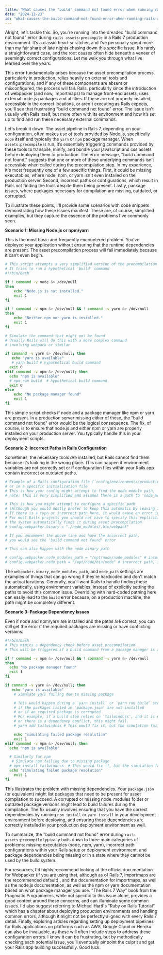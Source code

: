 ```yaml
---
title: "What causes the 'build' command not found error when running rails assets:precompile in Rails 7 production mode?"
date: "2024-12-23"
id: "what-causes-the-build-command-not-found-error-when-running-rails-assetsprecompile-in-rails-7-production-mode"
---
```


Alright, let’s tackle this. So, you're running into the dreaded "build command not found" error during `rails assets:precompile` in a Rails 7 production environment. It’s a classic head-scratcher, and I've personally spent more than my fair share of late nights chasing down this specific issue. It's rarely a straightforward case, and the root causes often hide beneath a veneer of seemingly correct configurations. Let me walk you through what I’ve learned over the years.

This error fundamentally arises because the asset precompilation process, particularly in production, relies heavily on external tools and configurations, and if any of these components are absent or misconfigured, the process will fail. Rails, particularly since the introduction of webpacker (and now, importmaps) to manage front-end assets, uses external node.js packages and utilities. If these are not properly installed, accessible in the correct locations, or aren't executing as Rails expects, you'll see that frustrating "build command not found" error. The issue isn't usually with Rails itself, but more often with its environment and how it’s set up to find and run these necessary external commands.

Let's break it down. The asset pipeline in Rails 7, depending on your configuration, often makes use of tools provided by Node.js, specifically `node` itself and typically the `yarn` or `npm` package manager. When `assets:precompile` is run, it’s essentially triggering commands provided by these tools to transpile, minify, and bundle your javascript and css assets before deploying them to production. The error message, "build command not found," suggests that one or more of these underlying commands isn’t accessible when called during the precompilation step. In my experience, it's most frequently one of a few specific things. First, it could be missing executables, where node, npm, or yarn isn't even installed on the production server. Second, incorrect paths or configurations, which result in Rails not finding the tools despite them being present. Lastly, package issues, where packages necessary for compilation are missing, outdated, or corrupted.

To illustrate these points, I'll provide some scenarios with code snippets demonstrating how these issues manifest. These are, of course, simplified examples, but they capture the essence of the problems I've commonly seen.

**Scenario 1: Missing Node.js or npm/yarn**

This is the most basic and frequently encountered problem. You've deployed your application without ensuring that the runtime dependencies are present. The asset precompilation process will fail immediately because it can't even begin.

```bash
# This script attempts a very simplified version of the precompilation process
# It tries to run a hypothetical 'build' command
#!/bin/bash

if ! command -v node &> /dev/null
then
    echo "Node.js is not installed."
    exit 1
fi

if ! command -v npm &> /dev/null && ! command -v yarn &> /dev/null
then
    echo "Neither npm nor yarn is installed."
    exit 1
fi

# Simulate the command that might not be found
# Usually Rails will do this with a more complex command
# involving webpack or similar

if command -v yarn &> /dev/null; then
   echo "yarn is available"
   # yarn build # hypothetical build command
  exit 0
elif command -v npm &> /dev/null; then
  echo "npm is available"
  # npm run build  # hypothetical build command
  exit 0
else
    echo "No package manager found"
    exit 1
fi


```

This simple script checks if node and a package manager like npm or yarn are present. In a production server missing either of these, the "build command not found" error would be the logical consequence. The fix, of course, is to ensure that node.js and either npm or yarn are properly installed on your production server. You typically handle this in your deployment scripts.

**Scenario 2: Incorrect Paths in Rails Configuration**

Sometimes, the necessary tools *are* installed, but Rails cannot find them because it’s looking in the wrong place. This can happen if environment variables are not correctly set or if configuration files within your Rails app contain incorrect or outdated paths.

```ruby
# Example of a Rails configuration file (`config/environments/production.rb`)
# or in a specific initialization file
# This is how your config might attempt to find the node module path,
# note: this is very simplified and assumes there is a path to 'node_modules/.bin'

# This is how you might attempt to configure a specific path
# (Although you would mostly prefer to keep this automatic by leaving it blank)
# If there is a typo or incorrect path here, it would cause an error in production
# For most Rails projects you should not have to specify this explicitly,
# the system automatically finds it during asset precompilation
# config.webpacker.binary = "./node_modules/.bin/webpack"

# If you uncomment the above line and have the incorrect path,
# you would see the 'build command not found' error

# This can also happen with the node binary path

# config.webpacker.node_modules_path = "/opt/node/node_modules" # incorrect path, if set wrongly
# config.webpacker.node_path = "/opt/node/bin/node" # incorrect path, if set wrongly
```

The `webpacker.binary`, `node_modules_path`, and `node_path` settings are examples of things that can go wrong if they're hardcoded and don't match the actual locations. Generally, you'll want Rails to handle finding these automatically, using environment variables, instead of explicitly setting the paths to avoid this common issue. Overriding with hard-coded pathing here can easily lead to the `build` error because, on a production machine, the path might be completely different.

**Scenario 3: Package Dependency Issues**

Even if node and npm/yarn are installed and the paths are correct, you can still get the error if the required packages are missing or have conflicting versions.

```bash
#!/bin/bash
# This mimics a dependency check before asset precompilation
# This will be triggered if a build command from a package manager is attempted

if ! command -v npm &> /dev/null && ! command -v yarn &> /dev/null
then
  echo "No package manager found"
  exit 1
fi

if command -v yarn &> /dev/null; then
   echo "yarn is available"
    # Simulate yarn failing due to missing package

    # This would happen during a `yarn install` or `yarn run build` step
    # if the packages listed in 'package.json' are not installed
    # or if an required package is corrupted
    # For example, if a build step relies on 'tailwindcss', and it is not installed
    # or there is a dependency conflict, this might fail.
    # yarn add tailwindcss # This would fix it, but the simulation fails

    echo "simulating failed package resolution"
    exit 1
elif command -v npm &> /dev/null; then
  echo "npm is available"

  # Similarly for npm
   # Simulate npm failing due to missing package
  # npm install tailwindcss  # This would fix it, but the simulation fails
  echo "simulating failed package resolution"
    exit 1
fi
```

This illustrates the problem with missing dependencies. Your `package.json` (or equivalent) might list packages that need to be present for asset compilation to succeed. A corrupted or missing node_modules folder or outdated package versions might lead to build failures during the compilation. The fix usually involves ensuring that you have the correct dependencies by running `npm install` or `yarn install` in your development environment before deploying, and ensuring those dependencies are correctly installed in your production deployment environment as well.

To summarize, the "build command not found" error during `rails assets:precompile` typically boils down to three main categories of problems: missing executables (node, npm, yarn), incorrect path configurations within your Rails setup or deployment environment, and package dependencies being missing or in a state where they cannot be used by the build system.

For resources, I'd highly recommend looking at the official documentation for Webpacker (if you are using that, although as of Rails 7, importmaps are the recommended default) , and the documentation for importmaps, as well as the node.js documentation, as well as the npm or yarn documentation based on what package manager you use. "The Rails 7 Way" book from the Pragmatic Programmers, while not specific to this issue alone, provides a good context around these concerns, and can illuminate some common issues. I'd also suggest referring to Michael Hartl's "Ruby on Rails Tutorial" which has a chapter about deploying production environments and handling common errors, although it might not be perfectly aligned with every Rails 7 detail. Finally, exploring articles regarding setting up deployment pipelines for Rails applications on platforms such as AWS, Google Cloud or Heroku can also be invaluable, as these will often include steps to address these configuration errors. I know it can be frustrating, but by methodically checking each potential issue, you’ll eventually pinpoint the culprit and get your Rails app building successfully. Good luck.

